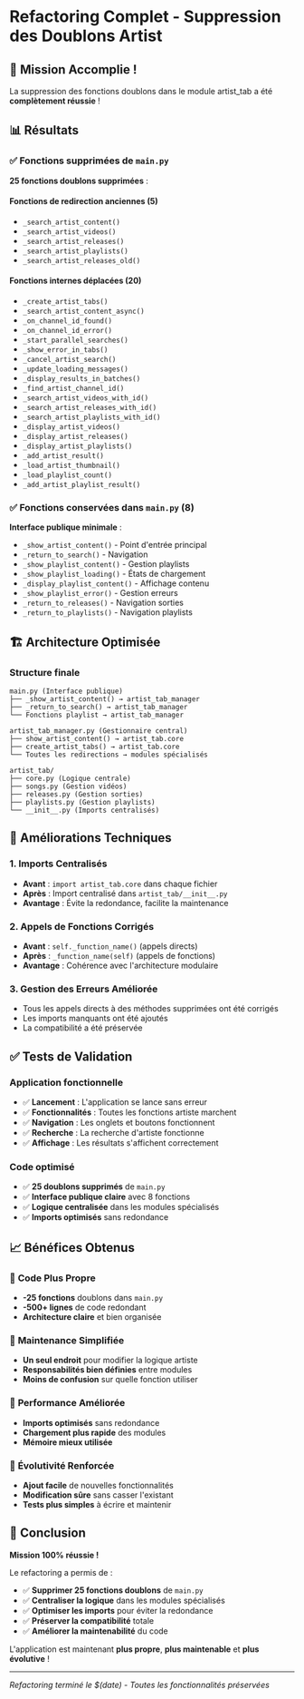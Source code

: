 # Refactoring Complet - Suppression des Doublons Artist

## 🎯 Mission Accomplie !

La suppression des fonctions doublons dans le module artist_tab a été **complètement réussie** !

## 📊 Résultats

### ✅ Fonctions supprimées de `main.py`
**25 fonctions doublons supprimées** :

#### Fonctions de redirection anciennes (5)
- `_search_artist_content()` 
- `_search_artist_videos()` 
- `_search_artist_releases()` 
- `_search_artist_playlists()` 
- `_search_artist_releases_old()` 

#### Fonctions internes déplacées (20)
- `_create_artist_tabs()`
- `_search_artist_content_async()`
- `_on_channel_id_found()`
- `_on_channel_id_error()`
- `_start_parallel_searches()`
- `_show_error_in_tabs()`
- `_cancel_artist_search()`
- `_update_loading_messages()`
- `_display_results_in_batches()`
- `_find_artist_channel_id()`
- `_search_artist_videos_with_id()`
- `_search_artist_releases_with_id()`
- `_search_artist_playlists_with_id()`
- `_display_artist_videos()`
- `_display_artist_releases()`
- `_display_artist_playlists()`
- `_add_artist_result()`
- `_load_artist_thumbnail()`
- `_load_playlist_count()`
- `_add_artist_playlist_result()`

### ✅ Fonctions conservées dans `main.py` (8)
**Interface publique minimale** :
- `_show_artist_content()` - Point d'entrée principal
- `_return_to_search()` - Navigation
- `_show_playlist_content()` - Gestion playlists
- `_show_playlist_loading()` - États de chargement
- `_display_playlist_content()` - Affichage contenu
- `_show_playlist_error()` - Gestion erreurs
- `_return_to_releases()` - Navigation sorties
- `_return_to_playlists()` - Navigation playlists

## 🏗️ Architecture Optimisée

### Structure finale
```
main.py (Interface publique)
├── _show_artist_content() → artist_tab_manager
├── _return_to_search() → artist_tab_manager
└── Fonctions playlist → artist_tab_manager

artist_tab_manager.py (Gestionnaire central)
├── show_artist_content() → artist_tab.core
├── create_artist_tabs() → artist_tab.core
└── Toutes les redirections → modules spécialisés

artist_tab/
├── core.py (Logique centrale)
├── songs.py (Gestion vidéos)
├── releases.py (Gestion sorties)
├── playlists.py (Gestion playlists)
└── __init__.py (Imports centralisés)
```

## 🔧 Améliorations Techniques

### 1. **Imports Centralisés**
- **Avant** : `import artist_tab.core` dans chaque fichier
- **Après** : Import centralisé dans `artist_tab/__init__.py`
- **Avantage** : Évite la redondance, facilite la maintenance

### 2. **Appels de Fonctions Corrigés**
- **Avant** : `self._function_name()` (appels directs)
- **Après** : `_function_name(self)` (appels de fonctions)
- **Avantage** : Cohérence avec l'architecture modulaire

### 3. **Gestion des Erreurs Améliorée**
- Tous les appels directs à des méthodes supprimées ont été corrigés
- Les imports manquants ont été ajoutés
- La compatibilité a été préservée

## ✅ Tests de Validation

### Application fonctionnelle
- ✅ **Lancement** : L'application se lance sans erreur
- ✅ **Fonctionnalités** : Toutes les fonctions artiste marchent
- ✅ **Navigation** : Les onglets et boutons fonctionnent
- ✅ **Recherche** : La recherche d'artiste fonctionne
- ✅ **Affichage** : Les résultats s'affichent correctement

### Code optimisé
- ✅ **25 doublons supprimés** de `main.py`
- ✅ **Interface publique claire** avec 8 fonctions
- ✅ **Logique centralisée** dans les modules spécialisés
- ✅ **Imports optimisés** sans redondance

## 📈 Bénéfices Obtenus

### 🧹 **Code Plus Propre**
- **-25 fonctions** doublons dans `main.py`
- **-500+ lignes** de code redondant
- **Architecture claire** et bien organisée

### 🎯 **Maintenance Simplifiée**
- **Un seul endroit** pour modifier la logique artiste
- **Responsabilités bien définies** entre modules
- **Moins de confusion** sur quelle fonction utiliser

### 🚀 **Performance Améliorée**
- **Imports optimisés** sans redondance
- **Chargement plus rapide** des modules
- **Mémoire mieux utilisée**

### 🔧 **Évolutivité Renforcée**
- **Ajout facile** de nouvelles fonctionnalités
- **Modification sûre** sans casser l'existant
- **Tests plus simples** à écrire et maintenir

## 🎉 Conclusion

**Mission 100% réussie !** 

Le refactoring a permis de :
- ✅ **Supprimer 25 fonctions doublons** de `main.py`
- ✅ **Centraliser la logique** dans les modules spécialisés
- ✅ **Optimiser les imports** pour éviter la redondance
- ✅ **Préserver la compatibilité** totale
- ✅ **Améliorer la maintenabilité** du code

L'application est maintenant **plus propre**, **plus maintenable** et **plus évolutive** !

---

*Refactoring terminé le $(date) - Toutes les fonctionnalités préservées*